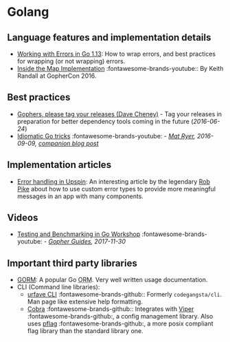 # Golang

## Language features and implementation details

- [Working with Errors in Go 1.13](https://blog.golang.org/go1.13-errors): How to wrap errors, and best practices for wrapping (or not wrapping) errors.
- [Inside the Map Implementation](https://www.youtube.com/watch?v=Tl7mi9QmLns) :fontawesome-brands-youtube:: By Keith Randall at GopherCon 2016.

## Best practices

- [Gophers, please tag your releases (Dave Cheney)](http://dave.cheney.net/2016/06/24/gophers-please-tag-your-releases) - Tag your releases in preparation for better dependency tools coming in the future (_2016-06-24_)
- [Idiomatic Go tricks](https://www.youtube.com/watch?v=yeetIgNeIkc) :fontawesome-brands-youtube: - _[Mat Ryer](https://medium.com/@matryer/),  2016-09-09, [companion blog post](https://medium.com/@matryer/line-of-sight-in-code-186dd7cdea88)_

## Implementation articles

- [Error handling in Upspin](https://commandcenter.blogspot.com/2017/12/error-handling-in-upspin.html): An interesting article by the legendary [Rob Pike](https://research.google.com/pubs/r.html) about how to use custom error types to provide more meaningful messages in an app with many components.

## Videos

- [Testing and Benchmarking in Go Workshop](https://www.youtube.com/watch?v=ZeAkcs5g41k)  :fontawesome-brands-youtube: - _[Gopher Guides], 2017-11-30_

[gopher guides]: https://www.gopherguides.com/

## Important third party libraries

- [GORM](http://jinzhu.me/gorm/): A popular Go <abbr title="Object-relational mapping">ORM</abbr>. Very well written usage documentation.
- CLI (Command line libraries):
    - [urfave CLI](https://github.com/urfave/cli)  :fontawesome-brands-github:: Formerly `codegangsta/cli`. Man page like extensive help formatting.
    - [Cobra](https://github.com/spf13/cobra)  :fontawesome-brands-github:: Integrates with [Viper](https://github.com/spf13/viper)  :fontawesome-brands-github:, a config management library. Also uses [pflag](https://github.com/spf13/pflag) :fontawesome-brands-github:, a more posix compliant flag library than the standard library one.
